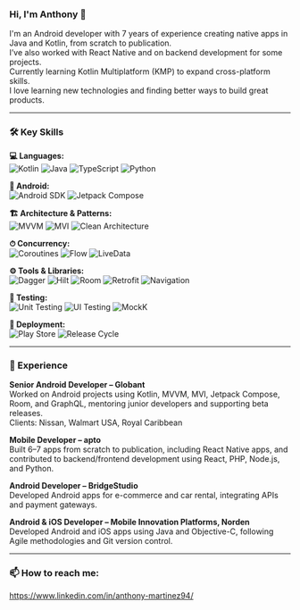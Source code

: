<!--
**anthonymg1994/anthonymg1994** is a ✨ _special_ ✨ repository because its `README.md` (this file) appears on your GitHub profile.

Here are some ideas to get you started:

- 🔭 I’m currently working on ...
- 🌱 I’m currently learning ...
- 👯 I’m looking to collaborate on ...az
- 🤔 I’m looking for help with ...
- 💬 Ask me about ...
- 📫 How to reach me: ...
- 😄 Pronouns: ...
- ⚡ Fun fact: ...
-->
### Hi, I'm Anthony 👋

I'm an Android developer with 7 years of experience creating native apps in Java and Kotlin, from scratch to publication.  
I’ve also worked with React Native and on backend development for some projects.  
Currently learning Kotlin Multiplatform (KMP) to expand cross-platform skills.  
I love learning new technologies and finding better ways to build great products.

---

### 🛠 Key Skills

**💻 Languages:**  
![Kotlin](https://img.shields.io/badge/Kotlin-7F52FF?style=for-the-badge&logo=kotlin&logoColor=white) 
![Java](https://img.shields.io/badge/Java-007396?style=for-the-badge&logo=java&logoColor=white) 
![TypeScript](https://img.shields.io/badge/TypeScript-3178C6?style=for-the-badge&logo=typescript&logoColor=white) 
![Python](https://img.shields.io/badge/Python-3776AB?style=for-the-badge&logo=python&logoColor=white)  

**🤖 Android:**  
![Android SDK](https://img.shields.io/badge/Android-3DDC84?style=for-the-badge&logo=android&logoColor=white) 
![Jetpack Compose](https://img.shields.io/badge/Jetpack%20Compose-4285F4?style=for-the-badge&logo=android&logoColor=white)  

**🏗 Architecture & Patterns:**  
![MVVM](https://img.shields.io/badge/MVVM-6DB33F?style=for-the-badge) 
![MVI](https://img.shields.io/badge/MVI-F7DF1E?style=for-the-badge) 
![Clean Architecture](https://img.shields.io/badge/Clean%20Architecture-000000?style=for-the-badge&logo=architecture&logoColor=white)  

**⏱ Concurrency:**  
![Coroutines](https://img.shields.io/badge/Coroutines-7F52FF?style=for-the-badge) 
![Flow](https://img.shields.io/badge/Flow-7F52FF?style=for-the-badge) 
![LiveData](https://img.shields.io/badge/LiveData-FF4081?style=for-the-badge)  

**⚙️ Tools & Libraries:**  
![Dagger](https://img.shields.io/badge/Dagger-000000?style=for-the-badge&logo=dagger&logoColor=white) 
![Hilt](https://img.shields.io/badge/Hilt-4285F4?style=for-the-badge) 
![Room](https://img.shields.io/badge/Room-FF6F00?style=for-the-badge) 
![Retrofit](https://img.shields.io/badge/Retrofit-84BCFF?style=for-the-badge) 
![Navigation](https://img.shields.io/badge/Navigation-4285F4?style=for-the-badge)  

**🧪 Testing:**  
![Unit Testing](https://img.shields.io/badge/Unit%20Testing-FF6F00?style=for-the-badge) 
![UI Testing](https://img.shields.io/badge/UI%20Testing-4285F4?style=for-the-badge) 
![MockK](https://img.shields.io/badge/MockK-000000?style=for-the-badge)  

**🚀 Deployment:**  
![Play Store](https://img.shields.io/badge/Play%20Store-4285F4?style=for-the-badge) 
![Release Cycle](https://img.shields.io/badge/Full%20Release%20Cycle-6DB33F?style=for-the-badge)

---

### 💼 Experience

**Senior Android Developer – Globant**  
Worked on Android projects using Kotlin, MVVM, MVI, Jetpack Compose, Room, and GraphQL, mentoring junior developers and supporting beta releases.  
Clients: Nissan, Walmart USA, Royal Caribbean

**Mobile Developer – apto**  
Built 6–7 apps from scratch to publication, including React Native apps, and contributed to backend/frontend development using React, PHP, Node.js, and Python.  

**Android Developer – BridgeStudio**  
Developed Android apps for e-commerce and car rental, integrating APIs and payment gateways.  

**Android & iOS Developer – Mobile Innovation Platforms, Norden**  
Developed Android and iOS apps using Java and Objective-C, following Agile methodologies and Git version control.  

---

### 📫 How to reach me:
https://www.linkedin.com/in/anthony-martinez94/


